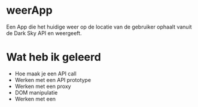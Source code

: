 # weerApp
Een App die het huidige weer op de locatie van de gebruiker ophaalt vanuit de Dark Sky API en weergeeft.

# Wat heb ik geleerd
 - Hoe maak je een API call
 - Werken met een API prototype
 - Werken met een proxy
 - DOM  manipulatie
 - Werken met een <canvas>
